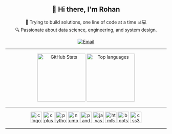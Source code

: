 <h2 align="center">👋 Hi there, I'm Rohan</h2>
<p align="center">🚀 Trying to build solutions, one line of code at a time 📊💻<br>🔍 Passionate about data science, engineering, and system design.</p>

<div align="center">
  <a href="mailto:rohangblr@gmail.com">
    <img src="https://img.shields.io/badge/Email-D14836?style=for-the-badge&logo=gmail&logoColor=white" alt="Email"/>
  </a>
</div>

---

<p align="center">
  <img src="https://github-readme-stats.vercel.app/api?username=rzeta-10&show_icons=true&theme=radical" alt="GitHub Stats" height="150" />
  <img src="https://github-readme-stats.vercel.app/api/top-langs/?username=rzeta-10&layout=compact&theme=radical" alt="Top languages" height="150" />
</p>

---

<div align="center">
  <img src="https://img.shields.io/badge/C-A8B9CC?logo=c&logoColor=black&style=for-the-badge" height="35" alt="c logo" />
  <img src="https://img.shields.io/badge/C++-00599C?logo=cplusplus&logoColor=white&style=for-the-badge" height="35" alt="cplusplus logo" />
  <img src="https://img.shields.io/badge/Python-3776AB?logo=python&logoColor=white&style=for-the-badge" height="35" alt="python logo" />
  <img src="https://img.shields.io/badge/NumPy-013243?logo=numpy&logoColor=white&style=for-the-badge" height="35" alt="numpy logo" />
  <img src="https://img.shields.io/badge/pandas-150458?logo=pandas&logoColor=white&style=for-the-badge" height="35" alt="pandas logo" />
  <img src="https://img.shields.io/badge/JavaScript-F7DF1E?logo=javascript&logoColor=black&style=for-the-badge" height="35" alt="javascript logo" />
  <img src="https://img.shields.io/badge/HTML5-E34F26?logo=html5&logoColor=white&style=for-the-badge" height="35" alt="html5 logo" />
  <img src="https://img.shields.io/badge/Bootstrap-7952B3?logo=bootstrap&logoColor=white&style=for-the-badge" height="35" alt="bootstrap logo" />
  <img src="https://img.shields.io/badge/CSS3-1572B6?logo=css3&logoColor=white&style=for-the-badge" height="35" alt="css3 logo" />
</div>

---
